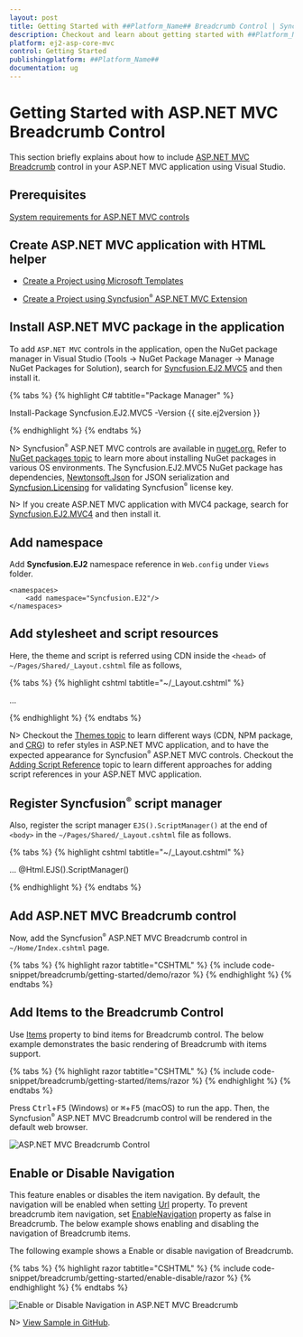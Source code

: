 ```yaml
---
layout: post
title: Getting Started with ##Platform_Name## Breadcrumb Control | Syncfusion
description: Checkout and learn about getting started with ##Platform_Name## Breadcrumb control of Syncfusion Essential JS 2 and more details.
platform: ej2-asp-core-mvc
control: Getting Started
publishingplatform: ##Platform_Name##
documentation: ug
---
```



# Getting Started with ASP.NET MVC Breadcrumb Control

This section briefly explains about how to include [ASP.NET MVC Breadcrumb](https://www.syncfusion.com/aspnet-mvc-ui-controls/breadcrumb) control in your ASP.NET MVC application using Visual Studio.

## Prerequisites

[System requirements for ASP.NET MVC controls](https://ej2.syncfusion.com/aspnetmvc/documentation/system-requirements)

## Create ASP.NET MVC application with HTML helper

* [Create a Project using Microsoft Templates](https://learn.microsoft.com/en-us/aspnet/mvc/overview/getting-started/introduction/getting-started#create-your-first-app)

* [Create a Project using Syncfusion<sup style="font-size:70%">&reg;</sup> ASP.NET MVC Extension](https://ej2.syncfusion.com/aspnetmvc/documentation/getting-started/project-template)

## Install ASP.NET MVC package in the application

To add `ASP.NET MVC` controls in the application, open the NuGet package manager in Visual Studio (Tools → NuGet Package Manager → Manage NuGet Packages for Solution), search for [Syncfusion.EJ2.MVC5](https://www.nuget.org/packages/Syncfusion.EJ2.MVC5) and then install it.

{% tabs %}
{% highlight C# tabtitle="Package Manager" %}

Install-Package Syncfusion.EJ2.MVC5 -Version {{ site.ej2version }}

{% endhighlight %}
{% endtabs %}

N> Syncfusion<sup style="font-size:70%">&reg;</sup> ASP.NET MVC controls are available in [nuget.org.](https://www.nuget.org/packages?q=syncfusion.EJ2) Refer to [NuGet packages topic](https://ej2.syncfusion.com/aspnetmvc/documentation/nuget-packages) to learn more about installing NuGet packages in various OS environments. The Syncfusion.EJ2.MVC5 NuGet package has dependencies, [Newtonsoft.Json](https://www.nuget.org/packages/Newtonsoft.Json/) for JSON serialization and [Syncfusion.Licensing](https://www.nuget.org/packages/Syncfusion.Licensing/) for validating Syncfusion<sup style="font-size:70%">&reg;</sup> license key.

N> If you create ASP.NET MVC application with MVC4 package, search for [Syncfusion.EJ2.MVC4](https://www.nuget.org/packages/Syncfusion.EJ2.MVC4) and then install it.

## Add namespace

Add **Syncfusion.EJ2** namespace reference in `Web.config` under `Views` folder.

```
<namespaces>
    <add namespace="Syncfusion.EJ2"/>
</namespaces>
```

## Add stylesheet and script resources

Here, the theme and script is referred using CDN inside the `<head>` of `~/Pages/Shared/_Layout.cshtml` file as follows,

{% tabs %}
{% highlight cshtml tabtitle="~/_Layout.cshtml" %}

<head>
    ...
    <!-- Syncfusion ASP.NET MVC controls styles -->
    <link rel="stylesheet" href="https://cdn.syncfusion.com/ej2/{{ site.ej2version }}/fluent.css" />
    <!-- Syncfusion ASP.NET MVC controls scripts -->
    <script src="https://cdn.syncfusion.com/ej2/{{ site.ej2version }}/dist/ej2.min.js"></script>
</head>

{% endhighlight %}
{% endtabs %}

N> Checkout the [Themes topic](https://ej2.syncfusion.com/aspnetmvc/documentation/appearance/theme) to learn different ways (CDN, NPM package, and [CRG](https://ej2.syncfusion.com/aspnetmvc/documentation/common/custom-resource-generator)) to refer styles in ASP.NET MVC application, and to have the expected appearance for Syncfusion<sup style="font-size:70%">&reg;</sup> ASP.NET MVC controls. Checkout the [Adding Script Reference](https://ej2.syncfusion.com/aspnetmvc/documentation/common/adding-script-references) topic to learn different approaches for adding script references in your ASP.NET MVC application.

## Register Syncfusion<sup style="font-size:70%">&reg;</sup> script manager

Also, register the script manager `EJS().ScriptManager()` at the end of `<body>` in the `~/Pages/Shared/_Layout.cshtml` file as follows.

{% tabs %}
{% highlight cshtml tabtitle="~/_Layout.cshtml" %}

<body>
...
    <!-- Syncfusion ASP.NET MVC Script Manager -->
    @Html.EJS().ScriptManager()
</body>

{% endhighlight %}
{% endtabs %}

## Add ASP.NET MVC Breadcrumb control

Now, add the Syncfusion<sup style="font-size:70%">&reg;</sup> ASP.NET MVC Breadcrumb control in `~/Home/Index.cshtml` page.

{% tabs %}
{% highlight razor tabtitle="CSHTML" %}
{% include code-snippet/breadcrumb/getting-started/demo/razor %}
{% endhighlight %}
{% endtabs %}

## Add Items to the Breadcrumb Control

Use [Items](https://help.syncfusion.com/cr/aspnetmvc-js2/Syncfusion.EJ2.Navigations.Breadcrumb.html#Syncfusion_EJ2_Navigations_Breadcrumb_Items) property to bind items for Breadcrumb control. The below example demonstrates the basic rendering of Breadcrumb with items support.

{% tabs %}
{% highlight razor tabtitle="CSHTML" %}
{% include code-snippet/breadcrumb/getting-started/items/razor %}
{% endhighlight %}
{% endtabs %}

Press <kbd>Ctrl</kbd>+<kbd>F5</kbd> (Windows) or <kbd>⌘</kbd>+<kbd>F5</kbd> (macOS) to run the app. Then, the Syncfusion<sup style="font-size:70%">&reg;</sup> ASP.NET MVC Breadcrumb control will be rendered in the default web browser.

![ASP.NET MVC Breadcrumb Control](images/items.png)

## Enable or Disable Navigation

This feature enables or disables the item navigation. By default, the navigation will be enabled when setting [Url](https://help.syncfusion.com/cr/aspnetmvc-js2/Syncfusion.EJ2.Navigations.Breadcrumb.html#Syncfusion_EJ2_Navigations_Breadcrumb_Url) property. To prevent breadcrumb item navigation, set [EnableNavigation](https://help.syncfusion.com/cr/aspnetmvc-js2/Syncfusion.EJ2.Navigations.Breadcrumb.html#Syncfusion_EJ2_Navigations_Breadcrumb_EnableNavigation) property as false in Breadcrumb. The below example shows enabling and disabling the navigation of Breadcrumb items.

The following example shows a Enable or disable navigation of Breadcrumb.

{% tabs %}
{% highlight razor tabtitle="CSHTML" %}
{% include code-snippet/breadcrumb/getting-started/enable-disable/razor %}
{% endhighlight %}
{% endtabs %}

![Enable or Disable Navigation in ASP.NET MVC Breadcrumb](./images/enable-disable.png)

N> [View Sample in GitHub](https://github.com/SyncfusionExamples/ASP-NET-MVC-Getting-Started-Examples/tree/main/Breadcrumb/ASP.NET%20MVC%20Razor%20Examples).
